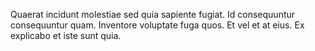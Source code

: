 Quaerat incidunt molestiae sed quia sapiente fugiat.
Id consequuntur consequuntur quam.
Inventore voluptate fuga quos.
Et vel et at eius.
Ex explicabo et iste sunt quia.